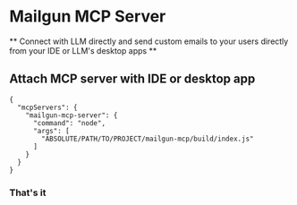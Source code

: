 # Mailgun MCP Server

** Connect with LLM directly and send custom emails to your users directly from your IDE or LLM's desktop apps **

## Attach MCP server with IDE or desktop app

```
{
  "mcpServers": {
    "mailgun-mcp-server": {
      "command": "node",
      "args": [
        "ABSOLUTE/PATH/TO/PROJECT/mailgun-mcp/build/index.js"
      ]
    }
  }
}

```

### That's it 